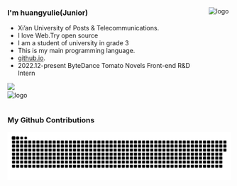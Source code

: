 <img src="https://github-readme-stats.vercel.app/api?username=huangyulie&show_icons=true" alt="logo" height="160" align="right" style="margin: 5px; margin-top: 21px;" />
 
### I'm huangyulie(Junior)
 - Xi’an University of Posts & Telecommunications.
 - I love Web.Try open source
 - I am a student of university in grade 3
 - This is my main programming language.
 - [github.io](https://huangyulie.github.io/).
 - 2022.12-present ByteDance Tomato Novels Front-end R&D Intern
 <div align="left">
	<img  src="https://github-readme-stats.vercel.app/api/top-langs/?username=huangyulie&hide_title=true&hide_border=true&layout=compact&langs_count=6&text_color=000&icon_color=fff&bg_color=000theme=graywhite" />
</div>
<img src="https://github-profile-trophy.vercel.app/?username=huangyulie&theme=flat&column=8" alt="logo" height="160" align="center" style="margin: auto; margin-bottom: 15px;" />

### My Github Contributions

![](https://raw.githubusercontent.com/huangyulie/huangyulie/main/assets/github-contribution-grid-snake.svg)
